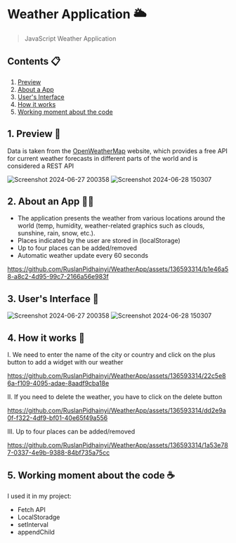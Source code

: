 # Weather Application 🌥️
> JavaScript Weather Application
>
> <a name="top"></a>
##  Contents 📋
1. [Preview](#preview)
2. [About a App](#aboutaapp)
3. [User's Interface](#ui)
4. [How it works](#work)
5. [Working moment about the code](#code)

<a name="preview"></a>
## 1. Preview 👀

Data is taken from the <a href="https://openweathermap.org" target="_blank">OpenWeatherMap</a> website, which provides a free API for current weather forecasts in different parts of the world and is considered a REST API

![Screenshot 2024-06-27 200358](https://github.com/RuslanPidhainyi/WeatherApp/assets/136593314/60f16d1f-1478-49fc-aa53-3abc8a74eef1)
![Screenshot 2024-06-28 150307](https://github.com/RuslanPidhainyi/WeatherApp/assets/136593314/36c1360a-35ba-4dc3-9b94-92d6f5811cb3)


<a name="aboutaapp"></a>
## 2. About an App 👨‍💻
- The application presents the weather from various locations around the world (temp, humidity, weather-related graphics such as clouds, sunshine, rain, snow, etc.).
- Places indicated by the user are stored in (localStorage)
- Up to four places can be added/removed
- Automatic weather update every 60 seconds

https://github.com/RuslanPidhainyi/WeatherApp/assets/136593314/b1e46a58-a8c2-4d95-99c7-2166a56e983f

<a name="ui"></a>
## 3. User's Interface 📲
![Screenshot 2024-06-27 200358](https://github.com/RuslanPidhainyi/WeatherApp/assets/136593314/ebaf8d0d-92cf-4ec7-9109-76a493c0ad0b)
![Screenshot 2024-06-28 150307](https://github.com/RuslanPidhainyi/WeatherApp/assets/136593314/dcca15ba-01c4-4005-9321-03c98cd8f71c)

<a name="work"></a>
## 4. How it works 🔩
I. We need to enter the name of the city or country and click on the plus button to add a widget with our weather

https://github.com/RuslanPidhainyi/WeatherApp/assets/136593314/22c5e86a-f109-4095-adae-8aadf9cba18e

II. If you need to delete the weather, you have to click on the delete button

https://github.com/RuslanPidhainyi/WeatherApp/assets/136593314/dd2e9a0f-f322-4df9-bf01-40e65f49a556

III. Up to four places can be added/removed

https://github.com/RuslanPidhainyi/WeatherApp/assets/136593314/1a53e787-0337-4e9b-9388-84bf735a75cc

<a name="code"></a>
## 5. Working moment about the code ☕️

I used it in my project:
- Fetch API
- LocalStoradge
- setInterval
- appendChild





